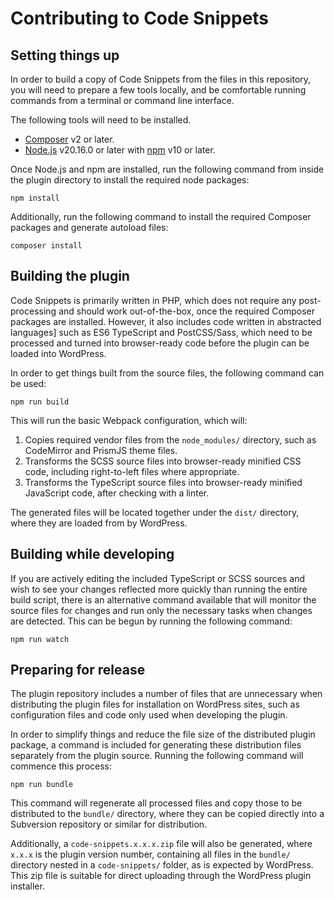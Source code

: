 # Contributing to Code Snippets

## Setting things up

In order to build a copy of Code Snippets from the files in this repository, you will need to prepare a few tools
locally, and be comfortable running commands from a terminal or command line interface.

The following tools will need to be installed.

- [Composer](https://getcomposer.org/download/) v2 or later.
- [Node.js](https://nodejs.org/en/download/) v20.16.0 or later with
  [npm](https://docs.npmjs.com/downloading-and-installing-node-js-and-npm) v10 or later.

Once Node.js and npm are installed, run the following command from inside the plugin directory to install the required
node packages:

    npm install

Additionally, run the following command to install the required Composer packages and generate autoload files:

    composer install

## Building the plugin

Code Snippets is primarily written in PHP, which does not require any post-processing and should work out-of-the-box,
once the required Composer packages are installed. However, it also includes code written in abstracted languages]
such as ES6 TypeScript and PostCSS/Sass, which need to be processed and turned into browser-ready code before the
plugin can be loaded into WordPress.

In order to get things built from the source files, the following command can be used:

    npm run build

This will run the basic Webpack configuration, which will:

1. Copies required vendor files from the `node_modules/` directory, such as CodeMirror and PrismJS theme files.
2. Transforms the SCSS source files into browser-ready minified CSS code, including right-to-left files where
   appropriate.
3. Transforms the TypeScript source files into browser-ready minified JavaScript code, after checking with a linter.

The generated files will be located together under the `dist/` directory, where they are loaded from by WordPress.

## Building while developing

If you are actively editing the included TypeScript or SCSS sources and wish to see your changes reflected more quickly
than running the entire build script, there is an alternative command available that will monitor the source files
for changes and run only the necessary tasks when changes are detected. This can be begun by running the following
command:

    npm run watch

## Preparing for release

The plugin repository includes a number of files that are unnecessary when distributing the plugin files for
installation on WordPress sites, such as configuration files and code only used when developing the plugin.

In order to simplify things and reduce the file size of the distributed plugin package, a command is included for
generating these distribution files separately from the plugin source. Running the following command will commence this
process:

    npm run bundle

This command will regenerate all processed files and copy those to be distributed to the `bundle/` directory, where they
can be copied directly into a Subversion repository or similar for distribution.

Additionally, a `code-snippets.x.x.x.zip` file will also be generated, where `x.x.x` is the plugin version number,
containing all files in the `bundle/` directory nested in a `code-snippets/` folder, as is expected by WordPress. This
zip file is suitable for direct uploading through the WordPress plugin installer.
